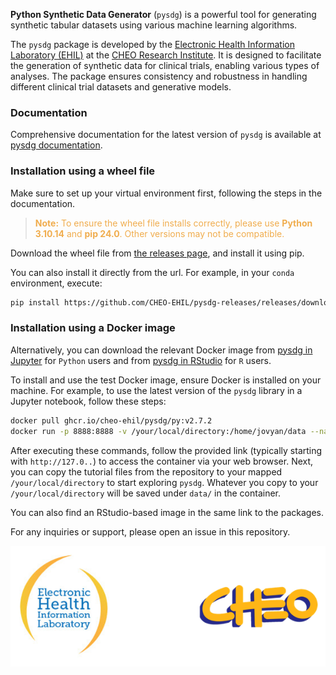 **Python Synthetic Data Generator** (`pysdg`) is a powerful tool for generating synthetic tabular datasets using various machine learning algorithms. 

The `pysdg` package is developed by the [Electronic Health Information Laboratory (EHIL)](https://www.ehealthinformation.ca/) at the [CHEO Research Institute](https://www.cheori.org/). It is designed to facilitate the generation of synthetic data for clinical trials, enabling various types of analyses. The package ensures consistency and robustness in handling different clinical trial datasets and generative models. 

### Documentation

Comprehensive documentation for the latest version of `pysdg` is available at [pysdg documentation](https://cheo-ehil.github.io/pysdg-releases/latest/index.html).

### Installation using a wheel file

Make sure to set up your virtual environment first, following the steps in the documentation. 

> <span style="color:#f0ad4e;"><strong>Note:</strong> To ensure the wheel file installs correctly, please use <strong>Python 3.10.14</strong> and <strong>pip 24.0</strong>. Other versions may not be compatible.</span>

Download the wheel file from [the releases page](https://github.com/CHEO-EHIL/pysdg-releases/releases), and install it using pip. 

You can also install it directly from the url. For example, in your `conda` environment, execute:

```bash
pip install https://github.com/CHEO-EHIL/pysdg-releases/releases/download/v2.7.2/pysdg-2.7.2-py3-none-any.whl
```

### Installation using a Docker image

Alternatively, you can download the relevant Docker image from [pysdg in Jupyter](https://github.com/orgs/CHEO-EHIL/packages/container/package/pysdg%2Fpy) for `Python` users and from [pysdg in RStudio](https://github.com/orgs/CHEO-EHIL/packages/container/package/pysdg%2Fr) for `R` users.

To install and use the test Docker image, ensure Docker is installed on your machine. For example, to use the latest version of the `pysdg` library in a Jupyter notebook, follow these steps:

```bash
docker pull ghcr.io/cheo-ehil/pysdg/py:v2.7.2
docker run -p 8888:8888 -v /your/local/directory:/home/jovyan/data --name your-pysdg-image-name ghcr.io/cheo-ehil/pysdg/py:v2.7.2
```

After executing these commands, follow the provided link (typically starting with `http://127.0..`) to access the container via your web browser. Next, you can copy the tutorial files from the repository to your mapped `/your/local/directory` to start exploring `pysdg`. Whatever you copy to your `/your/local/directory` will be saved under `data/` in the container.

You can also find an RStudio-based image in the same link to the packages.

For any inquiries or support, please open an issue in this repository.

<p align="center">
  <img alt="EHIL-CHEO Logos" src="docs/images/ehil_cheo.png" width="600" style="margin-right: 40px;">
</p>
